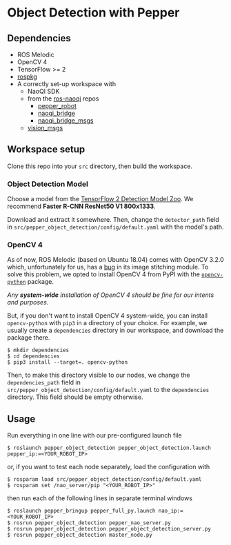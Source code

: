 # Object Detection with Pepper

## Dependencies

* ROS Melodic 
* OpenCV 4
* TensorFlow >= 2
* [rospkg](https://wiki.ros.org/rospkg) 
* A correctly set-up workspace with
  * NaoQI SDK
  * from the [ros-naoqi](https://github.com/ros-naoqi) repos
    * [pepper_robot](https://github.com/ros-naoqi/pepper_robot)
    * [naoqi_bridge](https://github.com/ros-naoqi/naoqi_bridge)
    * [naoqi_bridge_msgs](https://github.com/ros-naoqi/naoqi_bridge_msgs)
  * [vision_msgs](https://github.com/Kukanani/vision_msgs)


## Workspace setup
Clone this repo into your ``src`` directory, then build the workspace.


### Object Detection Model

Choose a model from the [TensorFlow 2 Detection Model Zoo](https://github.com/tensorflow/models/blob/master/research/object_detection/g3doc/tf2_detection_zoo.md). We recommend **Faster R-CNN ResNet50 V1 800x1333**. 

Download and extract it somewhere. Then, change the ``detector_path`` field in ``src/pepper_object_detection/config/default.yaml`` with the model's path.


### OpenCV 4

As of now, ROS Melodic (based on Ubuntu 18.04) comes with OpenCV 3.2.0 which, unfortunately for us, has a [bug](https://github.com/opencv/opencv/issues/6969) in its image stitching module. To solve this problem, we opted to install OpenCV 4 from PyPI with the [``opencv-python``](https://pypi.org/project/opencv-python/) package.

*Any **system-wide** installation of OpenCV 4 should be fine for our intents and purposes.*

But, if you don't want to install OpenCV 4 system-wide, you can install ``opencv-python`` with ``pip3`` in a directory of your choice. For example, we usually create a ``dependencies`` directory in our workspace, and download the package there.
```
$ mkdir dependencies
$ cd dependencies
$ pip3 install --target=. opencv-python
```
Then, to make this directory visible to our nodes, we change the ``dependencies_path`` field in ``src/pepper_object_detection/config/default.yaml`` to the ``dependencies`` directory. This field should be empty otherwise.


## Usage

Run everything in one line with our pre-configured launch file
```
$ roslaunch pepper_object_detection pepper_object_detection.launch pepper_ip:=<YOUR_ROBOT_IP>
```
or, if you want to test each node separately, load the configuration with
```
$ rosparam load src/pepper_object_detection/config/default.yaml
$ rosparam set /nao_server/pip "<YOUR_ROBOT_IP>"
```
then run each of the following lines in separate terminal windows

```
$ roslaunch pepper_bringup pepper_full_py.launch nao_ip:=<YOUR_ROBOT_IP>
$ rosrun pepper_object_detection pepper_nao_server.py
$ rosrun pepper_object_detection pepper_object_detection_server.py
$ rosrun pepper_object_detection master_node.py
```